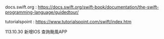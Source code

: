 docs.swift.org : https://docs.swift.org/swift-book/documentation/the-swift-programming-language/guidedtour/

tutorialspoint : https://www.tutorialspoint.com/swift/index.htm

113.10.30  新增IOS 查詢颱風APP

